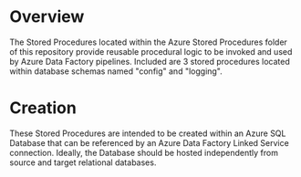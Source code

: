 # Overview

The Stored Procedures located within the Azure Stored Procedures folder of this repository provide reusable procedural logic to be invoked and used by Azure Data Factory pipelines. Included are 3 stored procedures located within database schemas named "config" and "logging".

# Creation

These Stored Procedures are intended to be created within an Azure SQL Database that can be referenced by an Azure Data Factory Linked Service connection. Ideally, the Database should be hosted independently from source and target relational databases.
